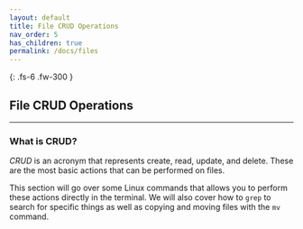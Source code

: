 ```yaml
---
layout: default
title: File CRUD Operations
nav_order: 5
has_children: true
permalink: /docs/files
---
```


{: .fs-6 .fw-300 }

## File CRUD Operations

---

### What is CRUD?

_CRUD_ is an acronym that represents create, read, update, and delete. These are the most basic actions that can be performed on files.

This section will go over some Linux commands that allows you to perform these actions directly in the terminal. We will also cover how to `grep` to search for specific things as well as copying and moving files with the `mv` command.
